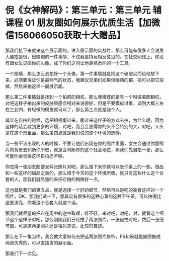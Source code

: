 # 倪《女神解码》：第三单元：第三单元 辅课程 01 朋友圈如何展示优质生活【加微信156066050获取十大赠品】

那我们接下来就来这个展示面的，进入展示面的实战片，那么可能有很多人会说男人自拍是很，很娘炮的一件事情，不过我是持反相反意见的，在社交网络上，你没有跟女生见面你的头像，成了你们之间让他更熟悉你的一个工具。

一个图境，那么怎么去拍好一个头像，第一件事情就是把这个破眼尖而给他放下来，必须要保证你是最帅气的状态，我建议兄弟们如果但眼睛的都，把可以把它招掉，然后来拍这样一展展示面。

那么第二件事情就是找到一个拍照的相机，那么我推荐的是有一个叫做美图相机，对吧这样子拍出来的皮肤质感会相对来说很好，但是不要模皮过重，调到大概三左右三到四，有轻微的模皮就可以了，那么第三点就是我个人。

其实在自拍的时候，选把相机衡过来，衡过来这样子的方式去拍，为什么呢，因为这样的话会收到更多的环境，对吧，而且会显得你的头不会特别的大，对吧，人头是在这个景里面，那么第四点就是我们说的这个环境的选择。

当一些不该出现的人的时候，不要让他们出现在你的照片里面，女生会通过你那照片的背景去判断你所取，就是会判断你的这个社会地位，那我们先自拍一张，那么可能你会觉得这样自拍还不够。

你觉得一张朋友圈要发两张照片对吧，那么接下来你就可以发你桌上的一些，银品和一些这样的甜品之类的，那么绍于今天的这个环境所致，就只有这些什么这个合套的人，那我们就尽量的来把它拍的稍微好一点。

这也就是我们的第五点，就是选择一个好的细节，然后可以是吃的美食这样的一个照片，OK，那我们试一下，那其实有很多的这种心事的这种下午茶，可以拍得比这更漂亮，你看这个合套人就这个酒。

那我们就尽量的把它在无中的逆中取顺，好不好，来对吧，对吧，对，就看这个细节这个这样子对吧，那么刚刚我们已经拍了两张照片，一张自拍对吧，然后一张细节图，可是这两张照片还是相对来说，比较的普述。

那么在下一集当中，我会教大家如何去把这两张照片修饰，PS和碗就是披图披成两张优秀的，可以直接发的展示面。

那我们下一次见。